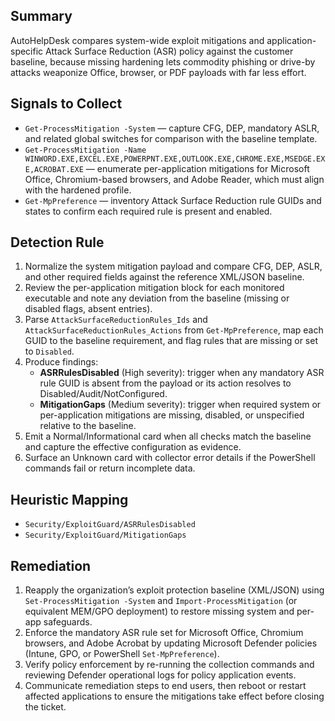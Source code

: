 ## Summary
AutoHelpDesk compares system-wide exploit mitigations and application-specific Attack Surface Reduction (ASR) policy against the customer baseline, because missing hardening lets commodity phishing or drive-by attacks weaponize Office, browser, or PDF payloads with far less effort.

## Signals to Collect
- `Get-ProcessMitigation -System` — capture CFG, DEP, mandatory ASLR, and related global switches for comparison with the baseline template.
- `Get-ProcessMitigation -Name WINWORD.EXE,EXCEL.EXE,POWERPNT.EXE,OUTLOOK.EXE,CHROME.EXE,MSEDGE.EXE,ACROBAT.EXE` — enumerate per-application mitigations for Microsoft Office, Chromium-based browsers, and Adobe Reader, which must align with the hardened profile.
- `Get-MpPreference` — inventory Attack Surface Reduction rule GUIDs and states to confirm each required rule is present and enabled.

## Detection Rule
1. Normalize the system mitigation payload and compare CFG, DEP, ASLR, and other required fields against the reference XML/JSON baseline.
2. Review the per-application mitigation block for each monitored executable and note any deviation from the baseline (missing or disabled flags, absent entries).
3. Parse `AttackSurfaceReductionRules_Ids` and `AttackSurfaceReductionRules_Actions` from `Get-MpPreference`, map each GUID to the baseline requirement, and flag rules that are missing or set to `Disabled`.
4. Produce findings:
   - **ASRRulesDisabled** (High severity): trigger when any mandatory ASR rule GUID is absent from the payload or its action resolves to Disabled/Audit/NotConfigured.
   - **MitigationGaps** (Medium severity): trigger when required system or per-application mitigations are missing, disabled, or unspecified relative to the baseline.
5. Emit a Normal/Informational card when all checks match the baseline and capture the effective configuration as evidence.
6. Surface an Unknown card with collector error details if the PowerShell commands fail or return incomplete data.

## Heuristic Mapping
- `Security/ExploitGuard/ASRRulesDisabled`
- `Security/ExploitGuard/MitigationGaps`

## Remediation
1. Reapply the organization’s exploit protection baseline (XML/JSON) using `Set-ProcessMitigation -System` and `Import-ProcessMitigation` (or equivalent MEM/GPO deployment) to restore missing system and per-app safeguards.
2. Enforce the mandatory ASR rule set for Microsoft Office, Chromium browsers, and Adobe Acrobat by updating Microsoft Defender policies (Intune, GPO, or PowerShell `Set-MpPreference`).
3. Verify policy enforcement by re-running the collection commands and reviewing Defender operational logs for policy application events.
4. Communicate remediation steps to end users, then reboot or restart affected applications to ensure the mitigations take effect before closing the ticket.
